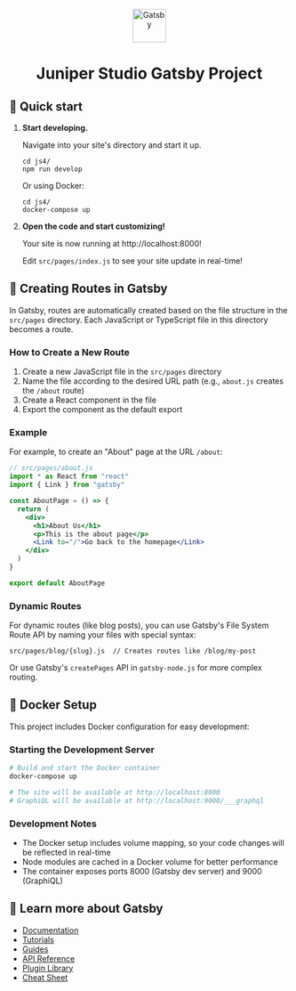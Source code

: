 <p align="center">
  <a href="https://www.gatsbyjs.com/?utm_source=starter&utm_medium=readme&utm_campaign=minimal-starter">
    <img alt="Gatsby" src="https://www.gatsbyjs.com/Gatsby-Monogram.svg" width="60" />
  </a>
</p>
<h1 align="center">
  Juniper Studio Gatsby Project
</h1>

## 🚀 Quick start

1.  **Start developing.**

    Navigate into your site's directory and start it up.

    ```shell
    cd js4/
    npm run develop
    ```

    Or using Docker:

    ```shell
    cd js4/
    docker-compose up
    ```

2.  **Open the code and start customizing!**

    Your site is now running at http://localhost:8000!

    Edit `src/pages/index.js` to see your site update in real-time!

## 📝 Creating Routes in Gatsby

In Gatsby, routes are automatically created based on the file structure in the `src/pages` directory. Each JavaScript or TypeScript file in this directory becomes a route.

### How to Create a New Route

1. Create a new JavaScript file in the `src/pages` directory
2. Name the file according to the desired URL path (e.g., `about.js` creates the `/about` route)
3. Create a React component in the file
4. Export the component as the default export

### Example

For example, to create an "About" page at the URL `/about`:

```jsx
// src/pages/about.js
import * as React from "react"
import { Link } from "gatsby"

const AboutPage = () => {
  return (
    <div>
      <h1>About Us</h1>
      <p>This is the about page</p>
      <Link to="/">Go back to the homepage</Link>
    </div>
  )
}

export default AboutPage
```

### Dynamic Routes

For dynamic routes (like blog posts), you can use Gatsby's File System Route API by naming your files with special syntax:

```
src/pages/blog/{slug}.js  // Creates routes like /blog/my-post
```

Or use Gatsby's `createPages` API in `gatsby-node.js` for more complex routing.

## 🐳 Docker Setup

This project includes Docker configuration for easy development:

### Starting the Development Server

```bash
# Build and start the Docker container
docker-compose up

# The site will be available at http://localhost:8000
# GraphiQL will be available at http://localhost:9000/___graphql
```

### Development Notes

- The Docker setup includes volume mapping, so your code changes will be reflected in real-time
- Node modules are cached in a Docker volume for better performance
- The container exposes ports 8000 (Gatsby dev server) and 9000 (GraphiQL)

## 🔗 Learn more about Gatsby

- [Documentation](https://www.gatsbyjs.com/docs/?utm_source=starter&utm_medium=readme&utm_campaign=minimal-starter)
- [Tutorials](https://www.gatsbyjs.com/tutorial/?utm_source=starter&utm_medium=readme&utm_campaign=minimal-starter)
- [Guides](https://www.gatsbyjs.com/tutorial/?utm_source=starter&utm_medium=readme&utm_campaign=minimal-starter)
- [API Reference](https://www.gatsbyjs.com/docs/api-reference/?utm_source=starter&utm_medium=readme&utm_campaign=minimal-starter)
- [Plugin Library](https://www.gatsbyjs.com/plugins?utm_source=starter&utm_medium=readme&utm_campaign=minimal-starter)
- [Cheat Sheet](https://www.gatsbyjs.com/docs/cheat-sheet/?utm_source=starter&utm_medium=readme&utm_campaign=minimal-starter)
